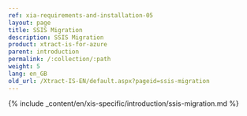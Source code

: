 ```yaml
---
ref: xia-requirements-and-installation-05
layout: page
title: SSIS Migration
description: SSIS Migration
product: xtract-is-for-azure
parent: introduction
permalink: /:collection/:path
weight: 5
lang: en_GB
old_url: /Xtract-IS-EN/default.aspx?pageid=ssis-migration
---
```


{% include _content/en/xis-specific/introduction/ssis-migration.md %}